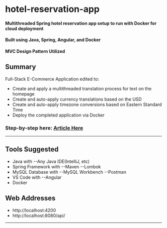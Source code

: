 # hotel-reservation-app
#### Multithreaded Spring hotel reservation app setup to run with Docker for cloud deployment
#### Built using Java, Spring, Angular, and Docker
#### MVC Design Pattern Utilized

## Summary
Full-Stack E-Commerce Application edited to:
- Create and apply a multithreaded translation process for text on the homepage
- Create and auto-apply currency translations based on the USD
- Create and auto-apply timezone conversions based on Eastern Standard Time
- Deploy the completed application via Docker

### Step-by-step here: [Article Here](https://medium.com/@bretmorin/ecommerce-app-b64c0484c2cf)

---

## Tools Suggested
- Java with
--Any Java IDE(IntelliJ, etc)
- Spring Framework with
--Maven --Lombok
- MySQL Database with 
--MySQL Workbench --Postman
- VS Code with 
--Angular
- Docker

## Web Addresses
- http://localhost:4200
- http://localhost:8080/api/

---
